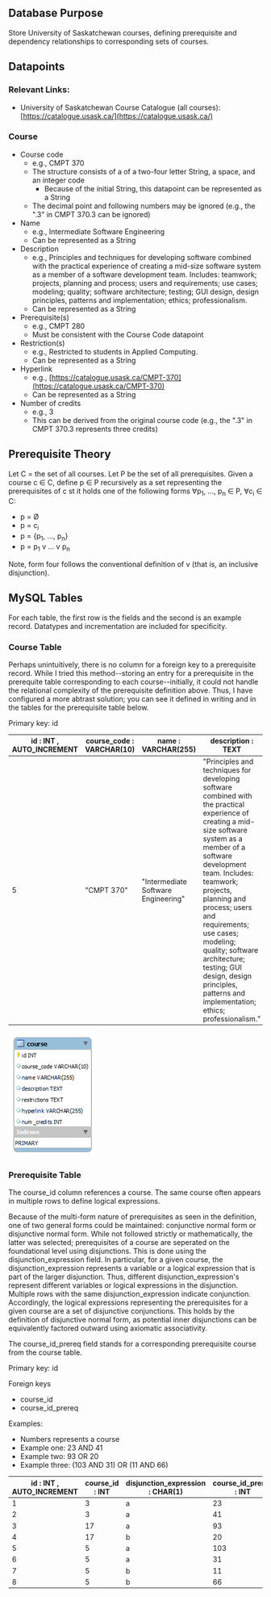 ## Database Purpose

Store University of Saskatchewan courses, defining prerequisite and dependency relationships to corresponding sets of courses.

## Datapoints

### Relevant Links:

- University of Saskatchewan Course Catalogue (all courses): [https://catalogue.usask.ca/](https://catalogue.usask.ca/)

### Course

- Course code
  - e.g., CMPT 370
  - The structure consists of a of a two-four letter String, a space, and an integer code
    - Because of the initial String, this datapoint can be represented as a String
  - The decimal point and following numbers may be ignored (e.g., the ".3" in CMPT 370.3 can be ignored)
- Name
  - e.g., Intermediate Software Engineering
  - Can be represented as a String
- Description
  - e.g., Principles and techniques for developing software combined with the practical experience of creating a mid-size software system as a member of a software development team. Includes: teamwork; projects, planning and process; users and requirements; use cases; modeling; quality; software architecture; testing; GUI design, design principles, patterns and implementation; ethics; professionalism.
  - Can be represented as a String
- Prerequisite(s)
  - e.g., CMPT 280
  - Must be consistent with the Course Code datapoint
- Restriction(s)
  - e.g., Restricted to students in Applied Computing.
  - Can be represented as a String
- Hyperlink
  - e.g., [https://catalogue.usask.ca/CMPT-370](https://catalogue.usask.ca/CMPT-370)
  - Can be represented as a String
- Number of credits
  - e.g., 3
  - This can be derived from the original course code (e.g., the ".3" in CMPT 370.3 represents three credits)

## Prerequisite Theory

Let C = the set of all courses. Let P be the set of all prerequisites. Given a course c ∈ C, define p ∈ P recursively as a set representing the prerequisites of c st it holds one of the following forms ∀p<sub>1</sub>, ..., p<sub>n</sub> ∈ P, ∀c<sub>i</sub> ∈ C:

- p = Ø
- p = c<sub>i</sub>
- p = {p<sub>1</sub>, ..., p<sub>n</sub>}
- p = p<sub>1</sub> v ... v p<sub>n</sub>

Note, form four follows the conventional definition of v (that is, an inclusive disjunction).

## MySQL Tables

For each table, the first row is the fields and the second is an example record. Datatypes and incrementation are included for specificity.

### Course Table

Perhaps unintuitively, there is no column for a foreign key to a prerequisite record. While I tried this method--storing an entry for a prerequisite in the prerequite table corresponding to each course--initially, it could not handle the relational complexity of the prerequisite definition above. Thus, I have configured a more abtrast solution; you can see it defined in writing and in the tables for the prerequisite table below.

Primary key: id

| id : INT , AUTO_INCREMENT | course_code : VARCHAR(10) | name : VARCHAR(255)                 | description : TEXT                                                                                                                                                                                                                                                                                                                                                                                           | restrictions : TEXT                            | hyperlink : VARCHAR(255)            | num_credits : INT |
| ------------------------- | ------------------------- | ----------------------------------- | ------------------------------------------------------------------------------------------------------------------------------------------------------------------------------------------------------------------------------------------------------------------------------------------------------------------------------------------------------------------------------------------------------------ | ---------------------------------------------- | ----------------------------------- | ----------------- |
| 5                         | "CMPT 370"                | "Intermediate Software Engineering" | "Principles and techniques for developing software combined with the practical experience of creating a mid-size software system as a member of a software development team. Includes: teamwork; projects, planning and process; users and requirements; use cases; modeling; quality; software architecture; testing; GUI design, design principles, patterns and implementation; ethics; professionalism." | "Restricted to students in Applied Computing." | https://catalogue.usask.ca/CMPT-370 | 3                 |

![ERR for course table](course_table.png)

### Prerequisite Table

The course_id column references a course. The same course often appears in multiple rows to define logical expressions.

Because of the multi-form nature of prerequisites as seen in the definition, one of two general forms could be maintained: conjunctive normal form or disjunctive normal form. While not followed strictly or mathematically, the latter was selected; prerequisites of a course are seperated on the foundational level using disjunctions. This is done using the disjunction_expression field. In particular, for a given course, the disjunction_expression represents a variable or a logical expression that is part of the larger disjunction. Thus, different disjunction_expression's represent different variables or logical expressions in the disjunction. Multiple rows with the same disjunction_expression indicate conjunction. Accordingly, the logical expressions representing the prerequisites for a given course are a set of disjunctive conjunctions. This holds by the definition of disjunctive normal form, as potential inner disjunctions can be equivalently factored outward using axiomatic associativity.

The course_id_prereq field stands for a corresponding prerequisite course from the course table.

Primary key: id

Foreign keys

- course_id
- course_id_prereq

Examples:

- Numbers represents a course
- Example one: 23 AND 41
- Example two: 93 OR 20
- Example three: (103 AND 31) OR (11 AND 66)

| id : INT , AUTO_INCREMENT | course_id : INT | disjunction_expression : CHAR(1) | course_id_prereq : INT |
| ------------------------- | --------------- | -------------------------------- | ---------------------- |
| 1                         | 3               | a                                | 23                     |
| 2                         | 3               | a                                | 41                     |
| 3                         | 17              | a                                | 93                     |
| 4                         | 17              | b                                | 20                     |
| 5                         | 5               | a                                | 103                    |
| 6                         | 5               | a                                | 31                     |
| 7                         | 5               | b                                | 11                     |
| 8                         | 5               | b                                | 66                     |

